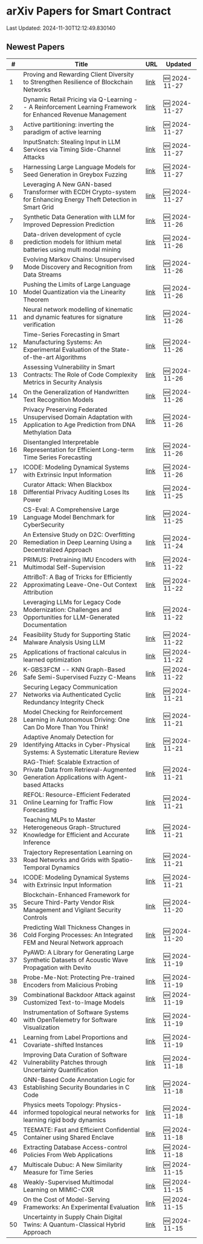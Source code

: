 # arXiv Papers for Smart Contract

Last Updated: 2024-11-30T12:12:49.830140

## Newest Papers

|\#|Title|URL|Updated|
|---|---|---|---|
|1|Proving and Rewarding Client Diversity to Strengthen Resilience of Blockchain Networks|[link](http://arxiv.org/abs/2411.18401v1)|🆕 2024-11-27|
|2|Dynamic Retail Pricing via Q-Learning -- A Reinforcement Learning Framework for Enhanced Revenue Management|[link](http://arxiv.org/abs/2411.18261v1)|🆕 2024-11-27|
|3|Active partitioning: inverting the paradigm of active learning|[link](http://arxiv.org/abs/2411.18254v1)|🆕 2024-11-27|
|4|InputSnatch: Stealing Input in LLM Services via Timing Side-Channel Attacks|[link](http://arxiv.org/abs/2411.18191v1)|🆕 2024-11-27|
|5|Harnessing Large Language Models for Seed Generation in Greybox Fuzzing|[link](http://arxiv.org/abs/2411.18143v1)|🆕 2024-11-27|
|6|Leveraging A New GAN-based Transformer with ECDH Crypto-system for Enhancing Energy Theft Detection in Smart Grid|[link](http://arxiv.org/abs/2411.18023v1)|🆕 2024-11-27|
|7|Synthetic Data Generation with LLM for Improved Depression Prediction|[link](http://arxiv.org/abs/2411.17672v1)|🆕 2024-11-26|
|8|Data-driven development of cycle prediction models for lithium metal batteries using multi modal mining|[link](http://arxiv.org/abs/2411.17625v1)|🆕 2024-11-26|
|9|Evolving Markov Chains: Unsupervised Mode Discovery and Recognition from Data Streams|[link](http://arxiv.org/abs/2411.17528v1)|🆕 2024-11-26|
|10|Pushing the Limits of Large Language Model Quantization via the Linearity Theorem|[link](http://arxiv.org/abs/2411.17525v1)|🆕 2024-11-26|
|11|Neural network modelling of kinematic and dynamic features for signature verification|[link](http://arxiv.org/abs/2411.17506v1)|🆕 2024-11-26|
|12|Time-Series Forecasting in Smart Manufacturing Systems: An Experimental Evaluation of the State-of-the-art Algorithms|[link](http://arxiv.org/abs/2411.17499v1)|🆕 2024-11-26|
|13|Assessing Vulnerability in Smart Contracts: The Role of Code Complexity Metrics in Security Analysis|[link](http://arxiv.org/abs/2411.17343v1)|🆕 2024-11-26|
|14|On the Generalization of Handwritten Text Recognition Models|[link](http://arxiv.org/abs/2411.17332v1)|🆕 2024-11-26|
|15|Privacy Preserving Federated Unsupervised Domain Adaptation with Application to Age Prediction from DNA Methylation Data|[link](http://arxiv.org/abs/2411.17287v1)|🆕 2024-11-26|
|16|Disentangled Interpretable Representation for Efficient Long-term Time Series Forecasting|[link](http://arxiv.org/abs/2411.17257v1)|🆕 2024-11-26|
|17|ICODE: Modeling Dynamical Systems with Extrinsic Input Information|[link](http://arxiv.org/abs/2411.13914v2)|🆕 2024-11-26|
|18|Curator Attack: When Blackbox Differential Privacy Auditing Loses Its Power|[link](http://arxiv.org/abs/2411.16516v1)|🆕 2024-11-25|
|19|CS-Eval: A Comprehensive Large Language Model Benchmark for CyberSecurity|[link](http://arxiv.org/abs/2411.16239v1)|🆕 2024-11-25|
|20|An Extensive Study on D2C: Overfitting Remediation in Deep Learning Using a Decentralized Approach|[link](http://arxiv.org/abs/2411.15876v1)|🆕 2024-11-24|
|21|PRIMUS: Pretraining IMU Encoders with Multimodal Self-Supervision|[link](http://arxiv.org/abs/2411.15127v1)|🆕 2024-11-22|
|22|AttriBoT: A Bag of Tricks for Efficiently Approximating Leave-One-Out Context Attribution|[link](http://arxiv.org/abs/2411.15102v1)|🆕 2024-11-22|
|23|Leveraging LLMs for Legacy Code Modernization: Challenges and Opportunities for LLM-Generated Documentation|[link](http://arxiv.org/abs/2411.14971v1)|🆕 2024-11-22|
|24|Feasibility Study for Supporting Static Malware Analysis Using LLM|[link](http://arxiv.org/abs/2411.14905v1)|🆕 2024-11-22|
|25|Applications of fractional calculus in learned optimization|[link](http://arxiv.org/abs/2411.14855v1)|🆕 2024-11-22|
|26|K-GBS3FCM -- KNN Graph-Based Safe Semi-Supervised Fuzzy C-Means|[link](http://arxiv.org/abs/2411.14728v1)|🆕 2024-11-22|
|27|Securing Legacy Communication Networks via Authenticated Cyclic Redundancy Integrity Check|[link](http://arxiv.org/abs/2411.14394v1)|🆕 2024-11-21|
|28|Model Checking for Reinforcement Learning in Autonomous Driving: One Can Do More Than You Think!|[link](http://arxiv.org/abs/2411.14375v1)|🆕 2024-11-21|
|29|Adaptive Anomaly Detection for Identifying Attacks in Cyber-Physical Systems: A Systematic Literature Review|[link](http://arxiv.org/abs/2411.14278v1)|🆕 2024-11-21|
|30|RAG-Thief: Scalable Extraction of Private Data from Retrieval-Augmented Generation Applications with Agent-based Attacks|[link](http://arxiv.org/abs/2411.14110v1)|🆕 2024-11-21|
|31|REFOL: Resource-Efficient Federated Online Learning for Traffic Flow Forecasting|[link](http://arxiv.org/abs/2411.14046v1)|🆕 2024-11-21|
|32|Teaching MLPs to Master Heterogeneous Graph-Structured Knowledge for Efficient and Accurate Inference|[link](http://arxiv.org/abs/2411.14035v1)|🆕 2024-11-21|
|33|Trajectory Representation Learning on Road Networks and Grids with Spatio-Temporal Dynamics|[link](http://arxiv.org/abs/2411.14014v1)|🆕 2024-11-21|
|34|ICODE: Modeling Dynamical Systems with Extrinsic Input Information|[link](http://arxiv.org/abs/2411.13914v1)|🆕 2024-11-21|
|35|Blockchain-Enhanced Framework for Secure Third-Party Vendor Risk Management and Vigilant Security Controls|[link](http://arxiv.org/abs/2411.13447v1)|🆕 2024-11-20|
|36|Predicting Wall Thickness Changes in Cold Forging Processes: An Integrated FEM and Neural Network approach|[link](http://arxiv.org/abs/2411.13366v1)|🆕 2024-11-20|
|37|PyAWD: A Library for Generating Large Synthetic Datasets of Acoustic Wave Propagation with Devito|[link](http://arxiv.org/abs/2411.12636v1)|🆕 2024-11-19|
|38|Probe-Me-Not: Protecting Pre-trained Encoders from Malicious Probing|[link](http://arxiv.org/abs/2411.12508v1)|🆕 2024-11-19|
|39|Combinational Backdoor Attack against Customized Text-to-Image Models|[link](http://arxiv.org/abs/2411.12389v1)|🆕 2024-11-19|
|40|Instrumentation of Software Systems with OpenTelemetry for Software Visualization|[link](http://arxiv.org/abs/2411.12380v1)|🆕 2024-11-19|
|41|Learning from Label Proportions and Covariate-shifted Instances|[link](http://arxiv.org/abs/2411.12334v1)|🆕 2024-11-19|
|42|Improving Data Curation of Software Vulnerability Patches through Uncertainty Quantification|[link](http://arxiv.org/abs/2411.11659v1)|🆕 2024-11-18|
|43|GNN-Based Code Annotation Logic for Establishing Security Boundaries in C Code|[link](http://arxiv.org/abs/2411.11567v1)|🆕 2024-11-18|
|44|Physics meets Topology: Physics-informed topological neural networks for learning rigid body dynamics|[link](http://arxiv.org/abs/2411.11467v1)|🆕 2024-11-18|
|45|TEEMATE: Fast and Efficient Confidential Container using Shared Enclave|[link](http://arxiv.org/abs/2411.11423v1)|🆕 2024-11-18|
|46|Extracting Database Access-control Policies From Web Applications|[link](http://arxiv.org/abs/2411.11380v1)|🆕 2024-11-18|
|47|Multiscale Dubuc: A New Similarity Measure for Time Series|[link](http://arxiv.org/abs/2411.10418v1)|🆕 2024-11-15|
|48|Weakly-Supervised Multimodal Learning on MIMIC-CXR|[link](http://arxiv.org/abs/2411.10356v1)|🆕 2024-11-15|
|49|On the Cost of Model-Serving Frameworks: An Experimental Evaluation|[link](http://arxiv.org/abs/2411.10337v1)|🆕 2024-11-15|
|50|Uncertainty in Supply Chain Digital Twins: A Quantum-Classical Hybrid Approach|[link](http://arxiv.org/abs/2411.10254v1)|🆕 2024-11-15|
